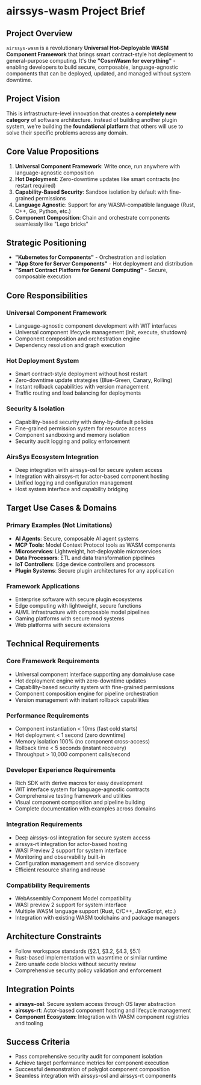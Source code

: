 # airssys-wasm Project Brief

## Project Overview
`airssys-wasm` is a revolutionary **Universal Hot-Deployable WASM Component Framework** that brings smart contract-style hot deployment to general-purpose computing. It's the **"CosmWasm for everything"** - enabling developers to build secure, composable, language-agnostic components that can be deployed, updated, and managed without system downtime.

## Project Vision
This is infrastructure-level innovation that creates a **completely new category** of software architecture. Instead of building another plugin system, we're building the **foundational platform** that others will use to solve their specific problems across any domain.

## Core Value Propositions
1. **Universal Component Framework**: Write once, run anywhere with language-agnostic composition
2. **Hot Deployment**: Zero-downtime updates like smart contracts (no restart required)
3. **Capability-Based Security**: Sandbox isolation by default with fine-grained permissions
4. **Language Agnostic**: Support for any WASM-compatible language (Rust, C++, Go, Python, etc.)
5. **Component Composition**: Chain and orchestrate components seamlessly like "Lego bricks"

## Strategic Positioning
- **"Kubernetes for Components"** - Orchestration and isolation
- **"App Store for Server Components"** - Hot deployment and distribution  
- **"Smart Contract Platform for General Computing"** - Secure, composable execution

## Core Responsibilities

### Universal Component Framework
- Language-agnostic component development with WIT interfaces
- Universal component lifecycle management (init, execute, shutdown)
- Component composition and orchestration engine
- Dependency resolution and graph execution

### Hot Deployment System  
- Smart contract-style deployment without host restart
- Zero-downtime update strategies (Blue-Green, Canary, Rolling)
- Instant rollback capabilities with version management
- Traffic routing and load balancing for deployments

### Security & Isolation
- Capability-based security with deny-by-default policies
- Fine-grained permission system for resource access
- Component sandboxing and memory isolation
- Security audit logging and policy enforcement

### AirsSys Ecosystem Integration
- Deep integration with airssys-osl for secure system access
- Integration with airssys-rt for actor-based component hosting
- Unified logging and configuration management
- Host system interface and capability bridging

## Target Use Cases & Domains

### Primary Examples (Not Limitations)
- **AI Agents**: Secure, composable AI agent systems
- **MCP Tools**: Model Context Protocol tools as WASM components
- **Microservices**: Lightweight, hot-deployable microservices
- **Data Processors**: ETL and data transformation pipelines
- **IoT Controllers**: Edge device controllers and processors
- **Plugin Systems**: Secure plugin architectures for any application

### Framework Applications
- Enterprise software with secure plugin ecosystems
- Edge computing with lightweight, secure functions
- AI/ML infrastructure with composable model pipelines
- Gaming platforms with secure mod systems
- Web platforms with secure extensions

## Technical Requirements

### Core Framework Requirements
- Universal component interface supporting any domain/use case
- Hot deployment engine with zero-downtime updates
- Capability-based security system with fine-grained permissions
- Component composition engine for pipeline orchestration
- Version management with instant rollback capabilities

### Performance Requirements
- Component instantiation < 10ms (fast cold starts)
- Hot deployment < 1 second (zero downtime)
- Memory isolation 100% (no component cross-access)
- Rollback time < 5 seconds (instant recovery)
- Throughput > 10,000 component calls/second

### Developer Experience Requirements
- Rich SDK with derive macros for easy development
- WIT interface system for language-agnostic contracts
- Comprehensive testing framework and utilities
- Visual component composition and pipeline building
- Complete documentation with examples across domains

### Integration Requirements
- Deep airssys-osl integration for secure system access
- airssys-rt integration for actor-based hosting
- WASI Preview 2 support for system interface
- Monitoring and observability built-in
- Configuration management and service discovery
- Efficient resource sharing and reuse

### Compatibility Requirements
- WebAssembly Component Model compatibility
- WASI preview 2 support for system interface
- Multiple WASM language support (Rust, C/C++, JavaScript, etc.)
- Integration with existing WASM toolchains and package managers

## Architecture Constraints
- Follow workspace standards (§2.1, §3.2, §4.3, §5.1)
- Rust-based implementation with wasmtime or similar runtime
- Zero unsafe code blocks without security review
- Comprehensive security policy validation and enforcement

## Integration Points
- **airssys-osl**: Secure system access through OS layer abstraction
- **airssys-rt**: Actor-based component hosting and lifecycle management
- **Component Ecosystem**: Integration with WASM component registries and tooling

## Success Criteria
- Pass comprehensive security audit for component isolation
- Achieve target performance metrics for component execution
- Successful demonstration of polyglot component composition
- Seamless integration with airssys-osl and airssys-rt components